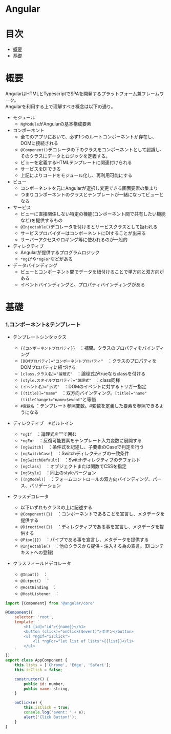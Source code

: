 # Angular
# 目次
- [概要](#概要)
- [基礎](#基礎)

# 概要
AngularはHTMLとTypescriptでSPAを開発するプラットフォーム兼フレームワーク。  
Angularを利用する上で理解すべき概念は以下の通り。

- モジュール
    - `NgModule`がAngularの基本構成要素
- コンポーネント
    - 全てのアプリにおいて、必ず1つのルートコンポーネントが存在し、DOMに接続される
    - `@Component()`デコレータの下のクラスをコンポーネントとして認識し、そのクラスにデータとロジックを定義する。  
    - ビューを定義するHTMLテンプレートに関連付けられる
    - サービスをDIできる
    - 上記によりコードをモジュール化し、再利用可能にする
- ビュー
    - コンポーネントを元にAngularが選択し変更できる画面要素の集まり
    - つまりコンポーネントのクラスとテンプレートが一緒になってビューとなる
- サービス
    - ビューに直接関係しない特定の機能(コンポーネント間で共有したい機能など)を提供するもの
    - `@Injectable()`デコレータを付けるとサービスクラスとして扱われる
    - サービスプロバイダーはコンポーネントにDIすることが出来る
    - サーバーアクセスやロギング等に使われるのが一般的
- ディレクティブ
    - Angularが提供するプログラムロジック
    - `*ngIf`や`*ngFor`などがある
- データバインディング
    - ビューとコンポーネント間でデータを紐付けることで単方向と双方向がある
    - イベントバインディングと、プロパティバインディングがある  


# 基礎
### 1.コンポーネント&テンプレート
- テンプレートシンタックス
    - `{{コンポーネントプロパティ}}`　：補間。クラスのプロパティをバインディング
    - `[DOMプロパティ]="コンポーネントプロパティ"`　：クラスのプロパティをDOMプロパティに紐づける
    - `[class.クラス名]="論理式"`　：論理式がtrueならclassを付ける
    - `[style.スタイルプロパティ]="論理式"`　：class同様
    - `(イベント名)="js式"`　：DOMのイベントに対するトリガー指定
    - `[(title)]="name"`　：双方向バインディング。`[title]="name" (titleChange)="name=$event"`と等価
    - `#変数名` ：テンプレート参照変数。#変数を定義した要素を参照できるようになる


- ディレクティブ　※ビルトイン
    - `*ngIf`　：論理式を""で囲む
    - `*ngFor`　：反復可能要素をテンプレート入力変数に展開する
    - `[ngSwitch]`　：条件式を記述し、子要素のCaseで判定を行う
    - `[ngSwitchCase]`　：Switchディレクティブの一致条件
    - `[ngSwitchDefault]`　：Switchディレクティブのデフォルト
    - `[ngClass]`　：オブジェクトまたは関数でCSSを指定
    - `[ngStyle]`　：同上のstyleバージョン
    - `[(ngModel)]`　：フォームコントロールの双方向バインディング、パース、バリデーション

- クラスデコレータ
    - 以下いずれもクラスの上に記述する
    - `@Component({})`　：コンポーネントであることを宣言し、メタデータを提供する
    - `@Directive({})`　：ディレクティブである事を宣言し、メタデータを提供する
    - `@Pipe({})`　：パイプである事を宣言し、メタデータを提供する
    - `@Injectable()`　：他のクラスから提供・注入する為の宣言。(DIコンテキストへの登録)

- クラスフィールドデコレータ
    - `@Input()`　：
    - `@Output()`　：
    - `@HostBinding`　：
    - `@HostListener`　：


```javascript
import {Component} from '@angular/core'

@Component({
    selector: 'root',
    template: `
        <h1 [id]="id">{{name}}</h1>
        <button (click)="onClick($event)">ボタン</button>
        <ul *ngIf="isClick">
            <li *ngFor="let list of lists">{{list}}</li>
        </ul>
    `
})
export class AppComponent {
    this.lists = ['Chrome', 'Edge', 'Safari'];
    this.isClick = false;

    constructor() {
        public id: number,
        public name: string,
    }

    onClick(e) {
        this.isClick = true;
        console.log('event: ' + e);
        alert('Click Button!');
    }
}
```